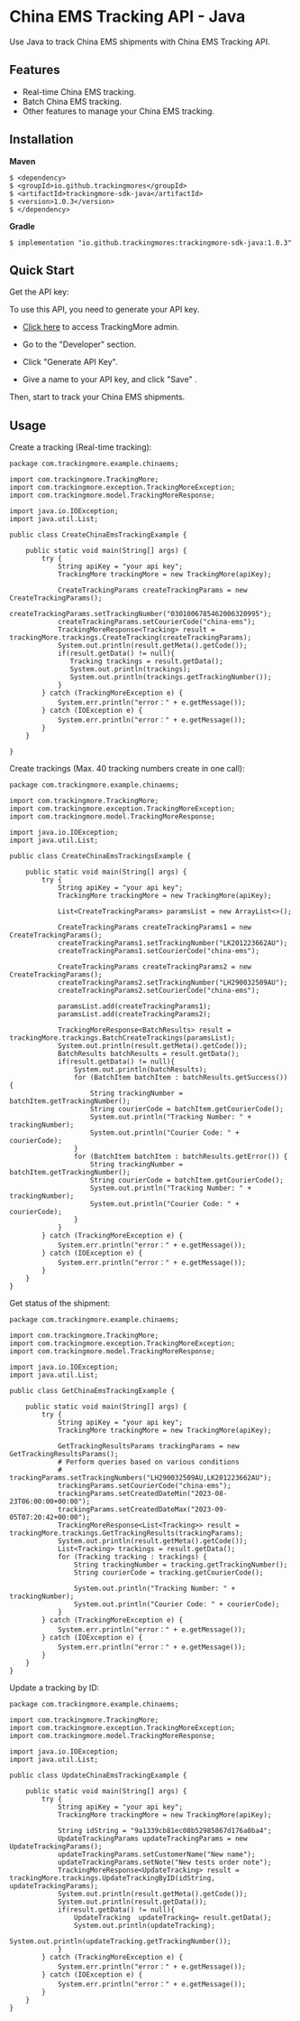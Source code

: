 China EMS Tracking API - Java
================================
Use Java to track China EMS shipments with China EMS Tracking API.

Features
--------
- Real-time China EMS tracking.
- Batch China EMS tracking.
- Other features to manage your China EMS tracking.

Installation
------------

**Maven**

    $ <dependency>
    $ <groupId>io.github.trackingmores</groupId>
    $ <artifactId>trackingmore-sdk-java</artifactId>
    $ <version>1.0.3</version>
    $ </dependency>

**Gradle**

    $ implementation "io.github.trackingmores:trackingmore-sdk-java:1.0.3"

Quick Start
----------
Get the API key:

To use this API, you need to generate your API key.

- <a href="https://admin.trackingmore.com/developer/apikey" target="_blank" rel="noreferrer">
  Click here</a> to access TrackingMore admin.

- Go to the "Developer" section.

- Click "Generate API Key".

- Give a name to your API key, and click "Save" .


Then, start to track your China EMS shipments.

Usage
----------

Create a tracking (Real-time tracking):

    package com.trackingmore.example.chinaems;
    
    import com.trackingmore.TrackingMore;
    import com.trackingmore.exception.TrackingMoreException;
    import com.trackingmore.model.TrackingMoreResponse;
    
    import java.io.IOException;
    import java.util.List;
    
    public class CreateChinaEmsTrackingExample {
    
        public static void main(String[] args) {
            try {
                String apiKey = "your api key";
                TrackingMore trackingMore = new TrackingMore(apiKey);
                
                CreateTrackingParams createTrackingParams = new CreateTrackingParams();
                createTrackingParams.setTrackingNumber("0301006785462006320995");
                createTrackingParams.setCourierCode("china-ems");
                TrackingMoreResponse<Tracking> result = trackingMore.trackings.CreateTracking(createTrackingParams);
                System.out.println(result.getMeta().getCode());
                if(result.getData() != null){
                   Tracking trackings = result.getData();
                   System.out.println(trackings);
                   System.out.println(trackings.getTrackingNumber());
                }
            } catch (TrackingMoreException e) {
                System.err.println("error：" + e.getMessage());
            } catch (IOException e) {
                System.err.println("error：" + e.getMessage());
            }
        }
    
    }


Create trackings (Max. 40 tracking numbers create in one call):

    package com.trackingmore.example.chinaems;
    
    import com.trackingmore.TrackingMore;
    import com.trackingmore.exception.TrackingMoreException;
    import com.trackingmore.model.TrackingMoreResponse;
    
    import java.io.IOException;
    import java.util.List;
    
    public class CreateChinaEmsTrackingsExample {
    
        public static void main(String[] args) {
            try {
                String apiKey = "your api key";
                TrackingMore trackingMore = new TrackingMore(apiKey);
                
                List<CreateTrackingParams> paramsList = new ArrayList<>();
                
                CreateTrackingParams createTrackingParams1 = new CreateTrackingParams();
                createTrackingParams1.setTrackingNumber("LK201223662AU");
                createTrackingParams1.setCourierCode("china-ems");
                
                CreateTrackingParams createTrackingParams2 = new CreateTrackingParams();
                createTrackingParams2.setTrackingNumber("LH290032509AU");
                createTrackingParams2.setCourierCode("china-ems");
                
                paramsList.add(createTrackingParams1);
                paramsList.add(createTrackingParams2);
                
                TrackingMoreResponse<BatchResults> result = trackingMore.trackings.BatchCreateTrackings(paramsList);
                System.out.println(result.getMeta().getCode());
                BatchResults batchResults = result.getData();
                if(result.getData() != null){
                    System.out.println(batchResults);
                    for (BatchItem batchItem : batchResults.getSuccess()) {
                        String trackingNumber = batchItem.getTrackingNumber();
                        String courierCode = batchItem.getCourierCode();
                        System.out.println("Tracking Number: " + trackingNumber);
                        System.out.println("Courier Code: " + courierCode);
                    }
                    for (BatchItem batchItem : batchResults.getError()) {
                        String trackingNumber = batchItem.getTrackingNumber();
                        String courierCode = batchItem.getCourierCode();
                        System.out.println("Tracking Number: " + trackingNumber);
                        System.out.println("Courier Code: " + courierCode);
                    }
                }
            } catch (TrackingMoreException e) {
                System.err.println("error：" + e.getMessage());
            } catch (IOException e) {
                System.err.println("error：" + e.getMessage());
            }
        }
    }


Get status of the shipment:

    package com.trackingmore.example.chinaems;
    
    import com.trackingmore.TrackingMore;
    import com.trackingmore.exception.TrackingMoreException;
    import com.trackingmore.model.TrackingMoreResponse;
    
    import java.io.IOException;
    import java.util.List;
    
    public class GetChinaEmsTrackingExample {
    
        public static void main(String[] args) {
            try {
                String apiKey = "your api key";
                TrackingMore trackingMore = new TrackingMore(apiKey);
                
                GetTrackingResultsParams trackingParams = new GetTrackingResultsParams();
                # Perform queries based on various conditions
                # trackingParams.setTrackingNumbers("LH290032509AU,LK201223662AU");
                trackingParams.setCourierCode("china-ems");
                trackingParams.setCreatedDateMin("2023-08-23T06:00:00+00:00");
                trackingParams.setCreatedDateMax("2023-09-05T07:20:42+00:00");
                TrackingMoreResponse<List<Tracking>> result = trackingMore.trackings.GetTrackingResults(trackingParams);
                System.out.println(result.getMeta().getCode());
                List<Tracking> trackings = result.getData();
                for (Tracking tracking : trackings) {
                    String trackingNumber = tracking.getTrackingNumber();
                    String courierCode = tracking.getCourierCode();
                    
                    System.out.println("Tracking Number: " + trackingNumber);
                    System.out.println("Courier Code: " + courierCode);
                }
            } catch (TrackingMoreException e) {
                System.err.println("error：" + e.getMessage());
            } catch (IOException e) {
                System.err.println("error：" + e.getMessage());
            }
        }
    }


Update a tracking by ID:

    package com.trackingmore.example.chinaems;
    
    import com.trackingmore.TrackingMore;
    import com.trackingmore.exception.TrackingMoreException;
    import com.trackingmore.model.TrackingMoreResponse;
    
    import java.io.IOException;
    import java.util.List;
    
    public class UpdateChinaEmsTrackingExample {
    
        public static void main(String[] args) {
            try {
                String apiKey = "your api key";
                TrackingMore trackingMore = new TrackingMore(apiKey);
                
                String idString = "9a1339cb81ec08b52985867d176a0ba4";
                UpdateTrackingParams updateTrackingParams = new UpdateTrackingParams();
                updateTrackingParams.setCustomerName("New name");
                updateTrackingParams.setNote("New tests order note");
                TrackingMoreResponse<UpdateTracking> result = trackingMore.trackings.UpdateTrackingByID(idString, updateTrackingParams);
                System.out.println(result.getMeta().getCode());
                System.out.println(result.getData());
                if(result.getData() != null){
                    UpdateTracking  updateTracking= result.getData();
                    System.out.println(updateTracking);
                    System.out.println(updateTracking.getTrackingNumber());
                }
            } catch (TrackingMoreException e) {
                System.err.println("error：" + e.getMessage());
            } catch (IOException e) {
                System.err.println("error：" + e.getMessage());
            }
        }
    }

